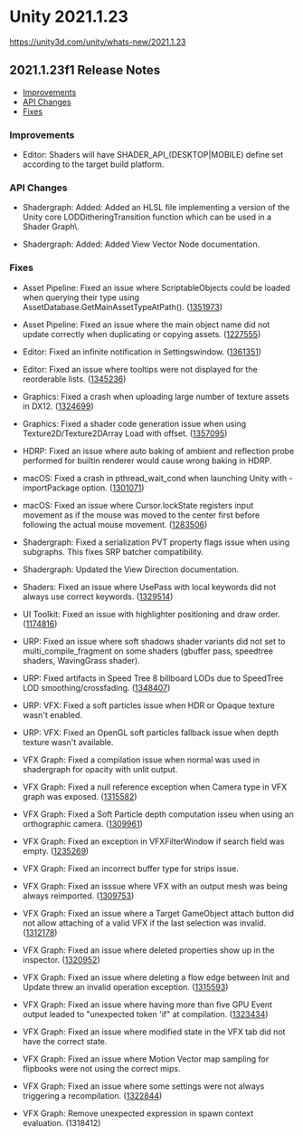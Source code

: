 # Unity 2021.1.23

https://unity3d.com/unity/whats-new/2021.1.23

## 2021.1.23f1 Release Notes

- [Improvements](#improvements)
- [API Changes](#api-changes)
- [Fixes](#fixes)


### Improvements

*   Editor: Shaders will have SHADER\_API\_(DESKTOP|MOBILE) define set according to the target build platform.

### API Changes

*   Shadergraph: Added: Added an HLSL file implementing a version of the Unity core LODDitheringTransition function which can be used in a Shader Graph\\.
    
*   Shadergraph: Added: Added View Vector Node documentation.
    

### Fixes

*   Asset Pipeline: Fixed an issue where ScriptableObjects could be loaded when querying their type using AssetDatabase.GetMainAssetTypeAtPath(). ([1351973](https://issuetracker.unity3d.com/issues/assetdatabase-dot-getmainassettypeatpath-sometimes-loads-objects-when-deriving-their-type-and-leaves-them-loaded))
    
*   Asset Pipeline: Fixed an issue where the main object name did not update correctly when duplicating or copying assets. ([1227555](https://issuetracker.unity3d.com/issues/renamed-or-duplicated-scriptableobject-contains-old-assets-name-till-saveporject-is-pressed))
    
*   Editor: Fixed an infinite notification in Settingswindow. ([1361351](https://issuetracker.unity3d.com/issues/mobile-notifications-editor-crashes-when-clicking-on-any-category-while-mobile-notifications-pane-is-open))
    
*   Editor: Fixed an issue where tooltips were not displayed for the reorderable lists. ([1345236](https://issuetracker.unity3d.com/issues/tooltips-are-not-displayed-in-inspector-when-hovering-over-the-reorderable-array-slash-list-property))
    
*   Graphics: Fixed a crash when uploading large number of texture assets in DX12. ([1324699](https://issuetracker.unity3d.com/issues/crash-on-tiledtexturemanager-createtexture-when-creating-a-large-amount-of-assets-in-one-batch))
    
*   Graphics: Fixed a shader code generation issue when using Texture2D/Texture2DArray Load with offset. ([1357095](https://issuetracker.unity3d.com/issues/android-shader-compiler-generates-ivec3-instead-of-ivec2-when-compiling-texture2d-dot-load))
    
*   HDRP: Fixed an issue where auto baking of ambient and reflection probe performed for builtin renderer would cause wrong baking in HDRP.
    
*   macOS: Fixed a crash in pthread\_wait\_cond when launching Unity with -importPackage option. ([1301071](https://issuetracker.unity3d.com/issues/osx-editor-crashes-on-pthread-cond-wait-when-launching-editor-with-importpackage-command-line-argument))
    
*   macOS: Fixed an issue where Cursor.lockState registers input movement as if the mouse was moved to the center first before following the actual mouse movement. ([1283506](https://issuetracker.unity3d.com/issues/mac-cursor-dot-lockstate-registers-input-movement-to-center-when-mouse-is-moved))
    
*   Shadergraph: Fixed a serialization PVT property flags issue when using subgraphs. This fixes SRP batcher compatibility.
    
*   Shadergraph: Updated the View Direction documentation.
    
*   Shaders: Fixed an issue where UsePass with local keywords did not always use correct keywords. ([1329514](https://issuetracker.unity3d.com/issues/shader-with-usepass-is-missing-certain-passes-in-a-player-build))
    
*   UI Toolkit: Fixed an issue with highlighter positioning and draw order. ([1174816](https://issuetracker.unity3d.com/issues/linux-editor-highlighter-does-not-work-well))
    
*   URP: Fixed an issue where soft shadows shader variants did not set to multi\_compile\_fragment on some shaders (gbuffer pass, speedtree shaders, WavingGrass shader).
    
*   URP: Fixed artifacts in Speed Tree 8 billboard LODs due to SpeedTree LOD smoothing/crossfading. ([1348407](https://issuetracker.unity3d.com/issues/urp-speedtree-speedtree8-shader-has-an-artifact-when-convert-to-billboard-lod))
    
*   URP: VFX: Fixed a soft particles issue when HDR or Opaque texture wasn't enabled.
    
*   URP: VFX: Fixed an OpenGL soft particles fallback issue when depth texture wasn't available.
    
*   VFX Graph: Fixed a compilation issue when normal was used in shadergraph for opacity with unlit output.
    
*   VFX Graph: Fixed a null reference exception when Camera type in VFX graph was exposed. ([1315582](https://issuetracker.unity3d.com/issues/exposing-a-camera-type-in-blackboard-throws-null-ref-exception-console-errors))
    
*   VFX Graph: Fixed a Soft Particle depth computation isseu when using an orthographic camera. ([1309961](https://issuetracker.unity3d.com/issues/vfx-is-shown-behind-gameobjects-when-the-vfx-is-closer-to-the-orthographic-camera-and-soft-particle-is-enabled))
    
*   VFX Graph: Fixed an exception in VFXFilterWindow if search field was empty. ([1235269](https://issuetracker.unity3d.com/issues/vfx-graph-editor-throws-nullreferenceexception-in-the-console-when-a-new-node-is-created-from-output-mesh-node-in-vfx-graph))
    
*   VFX Graph: Fixed an incorrect buffer type for strips issue.
    
*   VFX Graph: Fixed an isssue where VFX with an output mesh was being always reimported. ([1309753](https://issuetracker.unity3d.com/issues/output-mesh-nodes-force-vfxs-to-recompile-when-not-neded))
    
*   VFX Graph: Fixed an issue where a Target GameObject attach button did not allow attaching of a valid VFX if the last selection was invalid. ([1312178](https://issuetracker.unity3d.com/issues/vfx-window-target-gameobject-attach-button-does-not-allow-attaching-a-valid-vfx-if-the-last-selection-was-invalid))
    
*   VFX Graph: Fixed an issue where deleted properties show up in the inspector. ([1320952](https://issuetracker.unity3d.com/issues/blackboard-deleted-properties-still-show-up-in-the-inspector))
    
*   VFX Graph: Fixed an issue where deleting a flow edge between Init and Update threw an invalid operation exception. ([1315593](https://issuetracker.unity3d.com/issues/model-is-not-registered-errors-when-disconnecting-a-system-between-its-initialize-and-update-contexts))
    
*   VFX Graph: Fixed an issue where having more than five GPU Event output leaded to "unexpected token 'if" at compilation. ([1323434](https://issuetracker.unity3d.com/issues/vfx-too-many-gpu-event-leads-to-compilation-error))
    
*   VFX Graph: Fixed an issue where modified state in the VFX tab did not have the correct state.
    
*   VFX Graph: Fixed an issue where Motion Vector map sampling for flipbooks were not using the correct mips.
    
*   VFX Graph: Fixed an issue where some settings were not always triggering a recompilation. ([1322844](https://issuetracker.unity3d.com/issues/change-in-some-operator-enums-doesnt-recompile-the-graph))
    
*   VFX Graph: Remove unexpected expression in spawn context evaluation. (1318412)